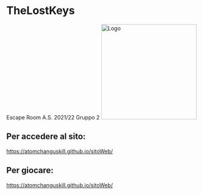# TheLostKeys
Escape Room A.S. 2021/22 Gruppo 2
<img src="https://github.com/itisrivoira/TheLostKeys/blob/main/Python/assets/Logo.png" alt="Logo" width="250" height="250">

## Per accedere al sito:
https://atomchanguskill.github.io/sitoWeb/
## Per giocare:
https://atomchanguskill.github.io/sitoWeb/
